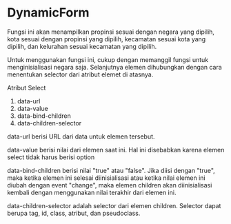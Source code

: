 # DynamicForm

Fungsi ini akan menampilkan propinsi sesuai dengan negara yang dipilih, kota sesuai dengan propinsi yang dipilih, kecamatan sesuai kota yang dipilih, dan kelurahan sesuai kecamatan yang dipilih.

Untuk menggunakan fungsi ini, cukup dengan memanggil fungsi untuk menginisialisasi negara saja. Selanjutnya elemen dihubungkan dengan cara menentukan selector dari atribut elemet di atasnya.

Atribut Select

1. data-url
2. data-value
3. data-bind-children
4. data-children-selector

data-url berisi URL dari data untuk elemen tersebut.

data-value berisi nilai dari elemen saat ini. Hal ini disebabkan karena elemen select tidak harus berisi option

data-bind-children berisi nilai "true" atau "false". Jika diisi dengan "true", maka ketika elemen ini selesai diinisialisasi atau ketika nilai elemen ini diubah dengan event "change", maka elemen children akan diinisialisasi kembali dengan menggunakan nilai terakhir dari elemen ini.

data-children-selector adalah selector dari elemen children. Selector dapat berupa tag, id, class, atribut, dan pseudoclass.
